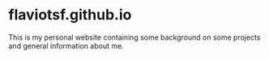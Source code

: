 flaviotsf.github.io
===================

This is my personal website containing some background on some projects and general information about me.


